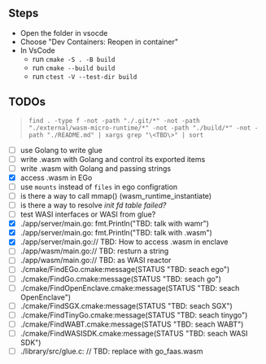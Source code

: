 ## Steps

- Open the folder in vsocde
- Choose "Dev Containers: Reopen in container"
- In VsCode
  - run `cmake -S . -B build`
  - run `cmake --build build`
  - run `ctest -V --test-dir build`

## TODOs

> `find . -type f -not -path "./.git/*" -not -path "./external/wasm-micro-runtime/*" -not -path "./build/*" -not -path "./README.md" | xargs grep "\<TBD\>" | sort`

- [ ] use Golang to write glue
- [ ] write .wasm with Golang and control its exported items
- [ ] write .wasm with Golang and passing strings
- [x] access .wasm in EGo
- [ ] use `mounts` instead of `files` in ego configration
- [ ] is there a way to call mmap() (wasm_runtime_instantiate)
- [ ] is there a way to resolve _init fd table failed?_
- [ ] test WASI interfaces or WASI from glue?
- [x] ./app/server/main.go: fmt.Println("TBD: talk with wamr")
- [x] ./app/server/main.go: fmt.Println("TBD: talk with .wasm")
- [x] ./app/server/main.go:// TBD: How to access .wasm in enclave
- [ ] ./app/wasm/main.go:// TBD: resturn a string
- [ ] ./app/wasm/main.go:// TBD: as WASI reactor
- [ ] ./cmake/FindEGo.cmake:message(STATUS "TBD: seach ego")
- [ ] ./cmake/FindGo.cmake:message(STATUS "TBD: seach go")
- [ ] ./cmake/FindOpenEnclave.cmake:message(STATUS "TBD: seach OpenEnclave")
- [ ] ./cmake/FindSGX.cmake:message(STATUS "TBD: seach SGX")
- [ ] ./cmake/FindTinyGo.cmake:message(STATUS "TBD: seach tinygo")
- [ ] ./cmake/FindWABT.cmake:message(STATUS "TBD: seach WABT")
- [ ] ./cmake/FindWASISDK.cmake:message(STATUS "TBD: seach WASI SDK")
- [ ] ./library/src/glue.c: // TBD: replace with go_faas.wasm
